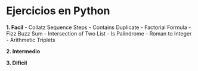 # Ejercicios en Python

**1. Facil**
    - Collatz Sequence Steps
    - Contains Duplicate
    - Factorial Formula
    - Fizz Buzz Sum
    - Intersection of Two List
    - Is Palindrome
    - Roman to Integer
    - Arithmetic Triplets

**2. Intermedio**

**3. Dificil**
